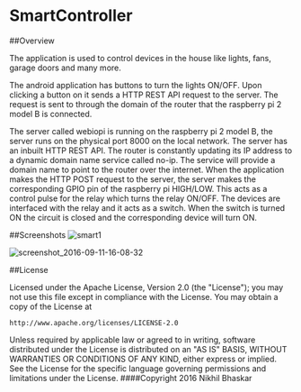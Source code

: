 # SmartController

##Overview

The application is used to control devices in the house like lights, fans, garage doors and many more.

The android application has buttons to turn the lights ON/OFF. Upon clicking a button on it sends a HTTP REST API request to the server. The request is sent to through the domain of the router that the raspberry pi 2 model B is connected.

The server called webiopi is running on the raspberry pi 2 model B, the server runs on the physical port 8000 on the local network. The server has an inbuilt HTTP REST API. The router is constantly updating its IP address to a dynamic domain name service called no-ip. The service will provide a domain name to point to the router over the internet. When the application makes the HTTP POST request to the server, the server makes the corresponding GPIO pin of the raspberry pi HIGH/LOW. This acts as a control pulse for 
the relay which turns the relay ON/OFF. The devices are interfaced with the relay and it acts as a switch. When the switch is turned ON the circuit is closed and the corresponding device will turn ON.

##Screenshots
![smart1](https://cloud.githubusercontent.com/assets/19944703/18416727/c486640c-7839-11e6-94b7-ede95bdc6d3c.jpg)

![screenshot_2016-09-11-16-08-32](https://cloud.githubusercontent.com/assets/19944703/18416741/16dcfdd8-783a-11e6-85d5-16f7a0a90d7d.png)





##License

Licensed under the Apache License, Version 2.0 (the "License");
you may not use this file except in compliance with the License.
You may obtain a copy of the License at

    http://www.apache.org/licenses/LICENSE-2.0

Unless required by applicable law or agreed to in writing, software
distributed under the License is distributed on an "AS IS" BASIS,
WITHOUT WARRANTIES OR CONDITIONS OF ANY KIND, either express or implied.
See the License for the specific language governing permissions and
limitations under the License.
####Copyright 2016 Nikhil Bhaskar

